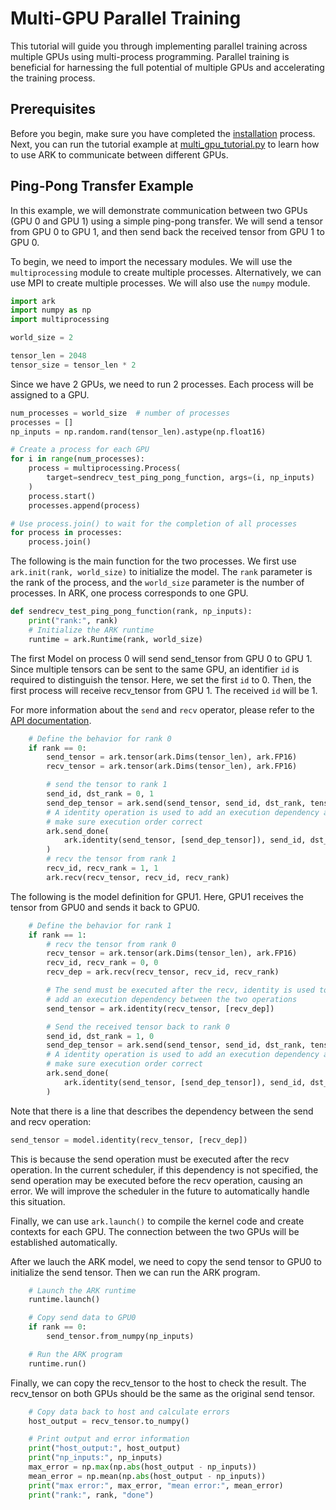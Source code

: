 # Multi-GPU Parallel Training

This tutorial will guide you through implementing parallel training across multiple GPUs using multi-process programming. Parallel training is beneficial for harnessing the full potential of multiple GPUs and accelerating the training process.

## Prerequisites

Before you begin, make sure you have completed the [installation](./install.md) process. Next, you can run the tutorial example at [multi_gpu_tutorial.py](../examples/tutorial/multi_gpu_tutorial.py) to learn how to use ARK to communicate between different GPUs.

## Ping-Pong Transfer Example

In this example, we will demonstrate communication between two GPUs (GPU 0 and GPU 1) using a simple ping-pong transfer. We will send a tensor from GPU 0 to GPU 1, and then send back the received tensor from GPU 1 to GPU 0.

To begin, we need to import the necessary modules. We will use the `multiprocessing` module to create multiple processes. Alternatively, we can use MPI to create multiple processes. We will also use the `numpy` module.

```python
import ark
import numpy as np
import multiprocessing

world_size = 2

tensor_len = 2048
tensor_size = tensor_len * 2
```

Since we have 2 GPUs, we need to run 2 processes. Each process will be assigned to a GPU. 

```python
num_processes = world_size  # number of processes
processes = []
np_inputs = np.random.rand(tensor_len).astype(np.float16)

# Create a process for each GPU  
for i in range(num_processes):
    process = multiprocessing.Process(
        target=sendrecv_test_ping_pong_function, args=(i, np_inputs)
    )
    process.start()
    processes.append(process)

# Use process.join() to wait for the completion of all processes
for process in processes:
    process.join()
```

The following is the main function for the two processes. We first use `ark.init(rank, world_size)` to initialize the model. The `rank` parameter is the rank of the process, and the `world_size` parameter is the number of processes. In ARK, one process corresponds to one GPU. 



```python
def sendrecv_test_ping_pong_function(rank, np_inputs):
    print("rank:", rank)
    # Initialize the ARK runtime
    runtime = ark.Runtime(rank, world_size)
```


The first Model on process 0 will send send_tensor from GPU 0 to GPU 1. Since multiple tensors can be sent to the same GPU, an identifier `id` is required to distinguish the tensor. Here, we set the first `id` to 0. Then, the first process will receive recv_tensor from GPU 1. The received `id` will be 1.

For more information about the `send` and `recv` operator, please refer to the [API documentation](../docs/api.md).

```python
    # Define the behavior for rank 0
    if rank == 0:
        send_tensor = ark.tensor(ark.Dims(tensor_len), ark.FP16)
        recv_tensor = ark.tensor(ark.Dims(tensor_len), ark.FP16)

        # send the tensor to rank 1
        send_id, dst_rank = 0, 1
        send_dep_tensor = ark.send(send_tensor, send_id, dst_rank, tensor_size)
        # A identity operation is used to add an execution dependency and
        # make sure execution order correct
        ark.send_done(
            ark.identity(send_tensor, [send_dep_tensor]), send_id, dst_rank
        )
        # recv the tensor from rank 1
        recv_id, recv_rank = 1, 1
        ark.recv(recv_tensor, recv_id, recv_rank)
```

The following is the model definition for GPU1. Here, GPU1 receives the tensor from GPU0 and sends it back to GPU0.

```python
    # Define the behavior for rank 1
    if rank == 1:
        # recv the tensor from rank 0
        recv_tensor = ark.tensor(ark.Dims(tensor_len), ark.FP16)
        recv_id, recv_rank = 0, 0
        recv_dep = ark.recv(recv_tensor, recv_id, recv_rank)

        # The send must be executed after the recv, identity is used to
        # add an execution dependency between the two operations
        send_tensor = ark.identity(recv_tensor, [recv_dep])

        # Send the received tensor back to rank 0
        send_id, dst_rank = 1, 0
        send_dep_tensor = ark.send(send_tensor, send_id, dst_rank, tensor_size)
        # A identity operation is used to add an execution dependency and
        # make sure execution order correct
        ark.send_done(
            ark.identity(send_tensor, [send_dep_tensor]), send_id, dst_rank
        )
```

Note that there is a line that describes the dependency between the send and recv operation:

```python
send_tensor = model.identity(recv_tensor, [recv_dep])
```

This is because the send operation must be executed after the recv operation. In the current scheduler, if this dependency is not specified, the send operation may be executed before the recv operation, causing an error. We will improve the scheduler in the future to automatically handle this situation.
    
Finally, we can use `ark.launch()` to compile the kernel code and create contexts for each GPU. The connection between the two GPUs will be established automatically.

After we lauch the ARK model, we need to copy the send tensor to GPU0 to initialize the send tensor. Then we can run the ARK program.

```python
    # Launch the ARK runtime
    runtime.launch()

    # Copy send data to GPU0
    if rank == 0:
        send_tensor.from_numpy(np_inputs)

    # Run the ARK program
    runtime.run()
```

Finally, we can copy the recv_tensor to the host to check the result. The recv_tensor on both GPUs should be the same as the original send tensor.

```python
    # Copy data back to host and calculate errors
    host_output = recv_tensor.to_numpy()

    # Print output and error information
    print("host_output:", host_output)
    print("np_inputs:", np_inputs)
    max_error = np.max(np.abs(host_output - np_inputs))
    mean_error = np.mean(np.abs(host_output - np_inputs))
    print("max error:", max_error, "mean error:", mean_error)
    print("rank:", rank, "done")
```